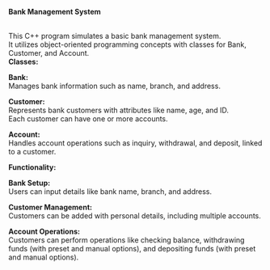 <b>Bank Management System</b>

<br>
This C++ program simulates a basic bank management system. 
<br>
It utilizes object-oriented programming concepts with classes for Bank, Customer, and Account.
<br>

<b>
Classes:
</b>
<br>
<b>

Bank:
</b>
<br>
Manages bank information such as name, branch, and address.
<br>
<b>

Customer: 
</b>
<br>
Represents bank customers with attributes like name, age, and ID. 
<br>
Each customer can have one or more accounts.
<br>
<b>

Account: 
</b>
<br>
Handles account operations such as inquiry, withdrawal, and deposit, linked to a customer.
<br>
<b>

Functionality:
</b>
<br>
<b>

Bank Setup: 
</b>
<br>
Users can input details like bank name, branch, and address.
<br>
<b>

Customer Management: 
</b>
<br>
Customers can be added with personal details, including multiple accounts.
<br>
<b>

Account Operations: 
</b>
<br>
Customers can perform operations like checking balance, withdrawing funds (with preset and manual options), 
and depositing funds (with preset and manual options).
